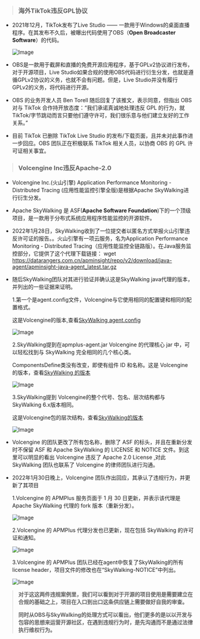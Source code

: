 >### 海外TikTok违反GPL协议

- 2021年12月，TikTok发布了Live Studio —— 一款用于Windows的桌面直播程序。在其发布不久后，被曝出代码使用了OBS（**Open Broadcaster Software**）的代码。

    ![Image](img/obs.png)

- OBS是一款用于截屏和直播的免费开源应用程序，基于GPLv2协议进行发布，对于开源项目，Live Studio如果合规的使用OBS代码进行衍生分发，也就是遵循GPLv2协议的义务，也就不会有问题。但是，Live Studio并没有履行GPLv2的义务，将代码进行开源。

- OBS 的业务开发人员 Ben Torell 随后回复了该推文，表示同意，但指出 OBS 对与 TikTok 合作持开放态度：“我们承诺真诚地处理违反 GPL 的行为，就 TikTok/字节跳动而言只要他们遵守许可，我们很乐意与他们建立友好的工作关系。”

- 目前 TikTok 已删除 TikTok Live Studio 的发布/下载页面，且并未对此事作进一步回应。OBS 团队正在积极联系 TikTok 相关人员，以协商 OBS 的 GPL 许可证相关事宜。


> ### Volcengine Inc违反Apache-2.0

- Volcengine Inc.(火山引擎) Application Performance Monitoring - Distributed Tracing (应用性能监控引擎全版)是根据Apache SkyWalking进行衍生分发。

- Apache SkyWalking 是 ASF(**Apache Software Foundation**)下的一个顶级项目，是一款用于分布式系统应用程序性能监控的开源软件。

- 2022年1月28日，SkyWalking收到了一位提交者以匿名方式举报火山引擎违反许可证的报告。。火山引擎有一项云服务，名为Application Performance Monitoring - Distributed Tracing（应用性能监控全链路版）。在Java服务监控部分，它提供了这个代理下载链接：
wget https://datarangers.com.cn/apminsight/repo/v2/download/java-agent/apminsight-java-agent_latest.tar.gz

- 随后SkyWalking团队对其进行验证并确认这是SkyWalking java代理的版本，并列出的一些证据来证明。
 
  1.第一个是agent.config文件，Volcengine与它使用相同的配置键和相同的配置格式。

  这是Volcengine的版本,查看[SkyWalking agent.config][1]

    ![Image](img/skywalking.png)

  2.SkyWalking提到在apmplus-agent.jar Volcengine 的代理核心 jar 中，可以轻松找到与 SkyWalking 完全相同的几个核心类。

    ComponentsDefine类没有改​​变，即使有组件 ID 和名称。这是 Volcengine 的版本，查看[SkyWalking 的版本][2]

    ![Image](img/skywalking2.png)

  3.SkyWalking提到 Volcengine的整个代号、包名、层次结构都与SkyWalking 6.x版本相同。

    这是Volcengine包的层次结构，查看[SkyWalking的版本][3]

    ![Image](img/skywalking3.png)

- Volcengine 的团队更改了所有包名称，删除了 ASF 的标头，并且在重新分发时不保留 ASF 和 Apache SkyWalking 的 LICENSE 和 NOTICE 文件。到这里可以明显的看出 Volcengine 违反了 Apache 2.0 License ,对此 SkyWalking 团队也联系了 Volcengine 的律师团队进行沟通。

- 2022年1月30日晚上，Volcengine 团队作出回应，其承认了违规行为，并更新了其项目

    1.Volcengine 的 APMPlus 服务页面于 1 月 30 日更新，并表示该代理是 Apache SkyWalking 代理的 fork 版本（重新分发）。

    ![Image](img/skywalking4.png)

    2.Volcengine 的 APMPlus 代理分发也已更新，现在包括 SkyWalking 的许可证和通知。

    ![Image](img/skywalking5.png)

    3.Volcengine 的 APMPlus 团队已经在agent中恢复了SkyWalking的所有license header，项目文件的修改也在“SkyWalking-NOTICE”中列出。

    ![Image](img/skywalking6.png)


>   **对于这这两件违规案例里，我们可以看到对于开源的项目使用是需要建立在合规的基础之上，项目在入口到出口这条供应链上需要做好自我的审查。**
> 
>   **同时从OBS与SkyWalking的处理方式可以看出，他们更多的是以以开发与包容的思想来运营开源社区，在遇到违规行为时，是先沟通而不是通过法律执行维权行为。**

  [1]:https://github.com/apache/skywalking-java/blob/395ce4f86ae14cf24af489a6aa7e849b1d9a27ed/apm-sniffer/config/agent.config

  [2]:https://github.com/apache/skywalking-java/blob/395ce4f86ae14cf24af489a6aa7e849b1d9a27ed/apm-protocol/apm-network/src/main/java/org/apache/skywalking/apm/network/trace/component/ComponentsDefine.java

  [3]:https://github.com/apache/skywalking-java/tree/v6.6.0/apm-sniffer/apm-agent-core/src/main/java/org/apache/skywalking/apm/agent/core/context